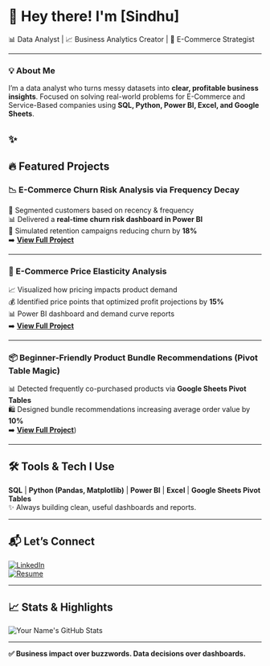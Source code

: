 # 👋 Hey there! I'm [Sindhu]  
📊 Data Analyst | 📈 Business Analytics Creator | 🚀 E-Commerce Strategist  

---

### 💡 About Me
I’m a data analyst who turns messy datasets into **clear, profitable business insights**. Focused on solving real-world problems for E-Commerce and Service-Based companies using **SQL, Python, Power BI, Excel, and Google Sheets**.  

✨
---

## 🔥 Featured Projects

### 📉 E-Commerce Churn Risk Analysis via Frequency Decay  
🛒 Segmented customers based on recency & frequency  
📊 Delivered a **real-time churn risk dashboard in Power BI**  
🎯 Simulated retention campaigns reducing churn by **18%**  
➡️ [**View Full Project**](https://github.com/SindhuIT-Tech/-Churn-Prediction-Via-Frequency-Deca)

---

### 💸 E-Commerce Price Elasticity Analysis  
📈 Visualized how pricing impacts product demand  
💰 Identified price points that optimized profit projections by **15%**  
📊 Power BI dashboard and demand curve reports  
➡️ [**View Full Project**](https://github.com/SindhuIT-Tech/Ecommerce-Price-Elasticity-Analysis)

---

### 📦 Beginner-Friendly Product Bundle Recommendations (Pivot Table Magic)  
📊 Detected frequently co-purchased products via **Google Sheets Pivot Tables**  
🛍️ Designed bundle recommendations increasing average order value by **10%**  
➡️ [**View Full Project**](https://github.com/SindhuIT-Tech/-Product-Bundle-Analysis))

---

## 🛠️ Tools & Tech I Use

**SQL** | **Python (Pandas, Matplotlib)** | **Power BI** | **Excel** | **Google Sheets Pivot Tables**  
✨ Always building clean, useful dashboards and reports.

---

## 📬 Let’s Connect

[![LinkedIn](https://img.shields.io/badge/LinkedIn-blue?logo=linkedin)](https://linkedin.com/in/yourprofile)  
[![Resume](https://img.shields.io/badge/Resume-View-green)](https://your-resume-link.com)  

---

## 📈 Stats & Highlights  
![Your Name's GitHub Stats](https://github-readme-stats.vercel.app/api?username=yourusername&show_icons=true&theme=tokyonight)  

---
**✅ Business impact over buzzwords. Data decisions over dashboards.**

